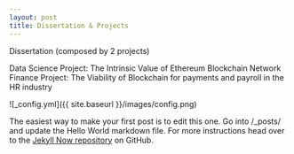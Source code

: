 ```yaml
---
layout: post
title: Dissertation & Projects
---
```


Dissertation (composed by 2 projects) 

Data Science Project: The Intrinsic Value of Ethereum Blockchain Network 
Finance Project: The Viability of Blockchain for payments and payroll in the HR industry 

![_config.yml]({{ site.baseurl }}/images/config.png)

The easiest way to make your first post is to edit this one. Go into /_posts/ and update the Hello World markdown file. For more instructions head over to the [Jekyll Now repository](https://github.com/barryclark/jekyll-now) on GitHub.
